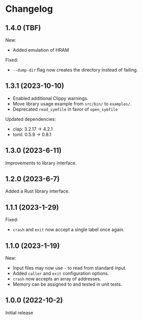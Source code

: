 # Changelog

## 1.4.0 (TBF)

New:
- Added emulation of HRAM

Fixed:
- `--dump-dir` flag now creates the directory instead of failing.

## 1.3.1 (2023-10-10)

- Enabled additional Clippy warnings.
- Move library usage example from `src/bin/` to `examples/`.
- Deprecated `read_symfile` in favor of `open_symfile`

Updated dependencies:
- clap: 3.2.17 -> 4.2.1
- toml: 0.5.9 -> 0.8.1


## 1.3.0 (2023-6-11)

Improvements to library interface.

## 1.2.0 (2023-6-7)

Added a Rust library interface.

## 1.1.1 (2023-1-29)

Fixed:
- `crash` and `exit` now accept a single label once again.

## 1.1.0 (2023-1-19)

New:
- Input files may now use `-` to read from standard input.
- Added `caller` and `exit` configuration options.
- `crash` now accepts an array of addresses.
- Memory can be assigned to and tested in unit tests.

## 1.0.0 (2022-10-2)

Initial release
